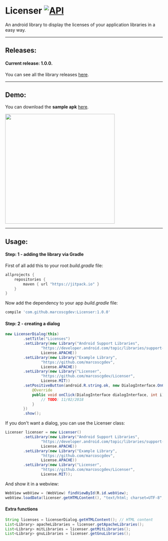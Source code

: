 # Licenser  [![API](https://img.shields.io/badge/API-14%2B-blue.svg?style=flat)](https://android-arsenal.com/api?level=14) 
An android library to display the licenses of your application libraries in a easy way.

---

## Releases:

#### Current release: 1.0.0.

You can see all the library releases [here](https://github.com/marcoscgdev/Licenser/releases).

---

## Demo:

You can download the **sample apk** [here](https://github.com/marcoscgdev/Licenser/releases/download/1.0.0/app-debug.apk).

<img src="https://raw.githubusercontent.com/marcoscgdev/Licenser/master/device-2018-02-11-161003.png" width="350">

---

## Usage:

#### Step: 1 - adding the library via Gradle

First of all add this to your root *build.gradle* file:

```groovy
allprojects {
    repositories {
        maven { url "https://jitpack.io" }
    }
}
```

Now add the dependency to your app *build.gradle* file:

```groovy
compile 'com.github.marcoscgdev:Licenser:1.0.0'
```

#### Step: 2 - creating a dialog

```java
new LicenserDialog(this)
        .setTitle("Licenses")
        .setLibrary(new Library("Android Support Libraries",
                "https://developer.android.com/topic/libraries/support-library/index.html",
                License.APACHE))
        .setLibrary(new Library("Example Library",
                "https://github.com/marcoscgdev",
                License.APACHE))
        .setLibrary(new Library("Licenser",
                "https://github.com/marcoscgdev/Licenser",
                License.MIT))
        .setPositiveButton(android.R.string.ok, new DialogInterface.OnClickListener() {
            @Override
            public void onClick(DialogInterface dialogInterface, int i) {
                // TODO: 11/02/2018
            }
        })
        .show();
```

If you don't want a dialog, you can use the Licenser class:

```java
Licenser licenser = new Licenser()
        .setLibrary(new Library("Android Support Libraries",
                "https://developer.android.com/topic/libraries/support-library/index.html",
                License.APACHE))
        .setLibrary(new Library("Example Library",
                "https://github.com/marcoscgdev",
                License.APACHE))
        .setLibrary(new Library("Licenser",
                "https://github.com/marcoscgdev/Licenser",
                License.MIT));
```

And show it in a webview:

```java
WebView webView = (WebView) findViewById(R.id.webView);
webView.loadData(licenser.getHTMLContent(), "text/html; charset=UTF-8", null);
```

#### Extra functions

```java
String licenses = licenserDialog.getHTMLContent(); // HTML content
List<Library> apacheLibraries = licenser.getApacheLibraries();
List<Library> mitLibraries = licenser.getMitLibraries();
List<Library> gnuLibraries = licenser.getGnuLibraries();
```
